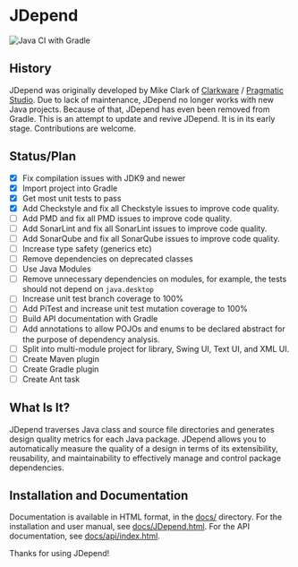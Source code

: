# JDepend

![Java CI with Gradle](https://github.com/nelkinda/jdepend/workflows/Java%20CI%20with%20Gradle/badge.svg)

## History
JDepend was originally developed by Mike Clark of [Clarkware](http://clarkware.com/) / [Pragmatic Studio](https://pragmaticstudio.com/).
Due to lack of maintenance, JDepend no longer works with new Java projects.
Because of that, JDepend has even been removed from Gradle.
This is an attempt to update and revive JDepend.
It is in its early stage.
Contributions are welcome.

## Status/Plan
- [x] Fix compilation issues with JDK9 and newer
- [x] Import project into Gradle
- [x] Get most unit tests to pass
- [x] Add Checkstyle and fix all Checkstyle issues to improve code quality.
- [ ] Add PMD and fix all PMD issues to improve code quality.
- [ ] Add SonarLint and fix all SonarLint issues to improve code quality.
- [ ] Add SonarQube and fix all SonarQube issues to improve code quality.
- [ ] Increase type safety (generics etc)
- [ ] Remove dependencies on deprecated classes
- [ ] Use Java Modules
- [ ] Remove unnecessary dependencies on modules, for example, the tests should not depend on `java.desktop`
- [ ] Increase unit test branch coverage to 100%
- [ ] Add PiTest and increase unit test mutation coverage to 100%
- [ ] Build API documentation with Gradle
- [ ] Add annotations to allow POJOs and enums to be declared abstract for the purpose of dependency analysis.
- [ ] Split into multi-module project for library, Swing UI, Text UI, and XML UI.
- [ ] Create Maven plugin
- [ ] Create Gradle plugin
- [ ] Create Ant task

## What Is It?

JDepend traverses Java class and source file directories and generates design quality metrics for each Java package.
JDepend allows you to automatically measure the quality of a design in terms of its extensibility, reusability, and maintainability to effectively manage and control package dependencies.

## Installation and Documentation

Documentation is available in HTML format, in the [docs/](docs/) directory.
For the installation and user manual, see [docs/JDepend.html](docs/JDepend.html).
For the API documentation, see [docs/api/index.html](docs/api/index.html).

Thanks for using JDepend!
